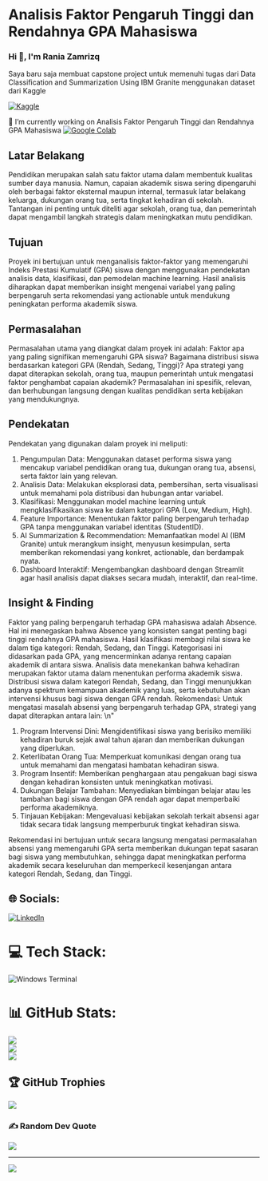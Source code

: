 # Analisis Faktor Pengaruh Tinggi dan Rendahnya GPA Mahasiswa


<h3>Hi 👋, I'm Rania Zamrizq</h3>
Saya baru saja membuat capstone project untuk memenuhi tugas dari Data Classification and Summarization Using IBM Granite menggunakan dataset dari Kaggle

[![Kaggle](https://img.shields.io/badge/Kaggle-%230077B5.svg?logo=kaggle&logoColor=white)]((https://www.kaggle.com/datasets/miadul/student-performance-dataset)) 

🔭 I’m currently working on Analisis Faktor Pengaruh Tinggi dan Rendahnya GPA Mahasiswa [![Google Colab](https://img.shields.io/badge/Google-Colab-%230077B5.svg?logo=googlecolab&logoColor=white)]((https://colab.research.google.com/drive/1t97lp2QecQQZ190NdFD_eLMvYvOUyxYq?usp=sharing))

<h2>Latar Belakang</h2>
<p>Pendidikan merupakan salah satu faktor utama dalam membentuk kualitas sumber daya manusia. Namun, capaian akademik siswa sering dipengaruhi oleh berbagai faktor eksternal maupun internal, termasuk latar belakang keluarga, dukungan orang tua, serta tingkat kehadiran di sekolah. Tantangan ini penting untuk diteliti agar sekolah, orang tua, dan pemerintah dapat mengambil langkah strategis dalam meningkatkan mutu pendidikan.</p>

<h2>Tujuan</h2>
<p>Proyek ini bertujuan untuk menganalisis faktor-faktor yang memengaruhi Indeks Prestasi Kumulatif (GPA) siswa dengan menggunakan pendekatan analisis data, klasifikasi, dan pemodelan machine learning. Hasil analisis diharapkan dapat memberikan insight mengenai variabel yang paling berpengaruh serta rekomendasi yang actionable untuk mendukung peningkatan performa akademik siswa.</p>

<h2>Permasalahan</h2>

<p>Permasalahan utama yang diangkat dalam proyek ini adalah:
Faktor apa yang paling signifikan memengaruhi GPA siswa?
Bagaimana distribusi siswa berdasarkan kategori GPA (Rendah, Sedang, Tinggi)?
Apa strategi yang dapat diterapkan sekolah, orang tua, maupun pemerintah untuk mengatasi faktor penghambat capaian akademik?
Permasalahan ini spesifik, relevan, dan berhubungan langsung dengan kualitas pendidikan serta kebijakan yang mendukungnya.

<h2>Pendekatan</h2>

Pendekatan yang digunakan dalam proyek ini meliputi:
1. Pengumpulan Data: Menggunakan dataset performa siswa yang mencakup variabel pendidikan orang tua, dukungan orang tua, absensi, serta faktor lain yang relevan.
2. Analisis Data: Melakukan eksplorasi data, pembersihan, serta visualisasi untuk memahami pola distribusi dan hubungan antar variabel.
3. Klasifikasi: Menggunakan model machine learning untuk mengklasifikasikan siswa ke dalam kategori GPA (Low, Medium, High).
4. Feature Importance: Menentukan faktor paling berpengaruh terhadap GPA tanpa menggunakan variabel identitas (StudentID).
5. AI Summarization & Recommendation: Memanfaatkan model AI (IBM Granite) untuk merangkum insight, menyusun kesimpulan, serta memberikan rekomendasi yang konkret, actionable, dan berdampak nyata.
6. Dashboard Interaktif: Mengembangkan dashboard dengan Streamlit agar hasil analisis dapat diakses secara mudah, interaktif, dan real-time.</p>

<h2>Insight & Finding</h2>

Faktor yang paling berpengaruh terhadap GPA mahasiswa adalah Absence. Hal ini menegaskan bahwa Absence yang konsisten sangat penting bagi tinggi rendahnya GPA mahasiswa.
Hasil klasifikasi membagi nilai siswa ke dalam tiga kategori: Rendah, Sedang, dan Tinggi. Kategorisasi ini didasarkan pada GPA, yang mencerminkan adanya rentang capaian akademik di antara siswa.
Analisis data menekankan bahwa kehadiran merupakan faktor utama dalam menentukan performa akademik siswa. Distribusi siswa dalam kategori Rendah, Sedang, dan Tinggi menunjukkan adanya spektrum kemampuan akademik yang luas, serta kebutuhan akan intervensi khusus bagi siswa dengan GPA rendah.
Rekomendasi: Untuk mengatasi masalah absensi yang berpengaruh terhadap GPA, strategi yang dapat diterapkan antara lain: \n"   
1. Program Intervensi Dini: Mengidentifikasi siswa yang berisiko memiliki kehadiran buruk sejak awal tahun ajaran dan memberikan dukungan yang diperlukan.
2. Keterlibatan Orang Tua: Memperkuat komunikasi dengan orang tua untuk memahami dan mengatasi hambatan kehadiran siswa.
3. Program Insentif: Memberikan penghargaan atau pengakuan bagi siswa dengan kehadiran konsisten untuk meningkatkan motivasi.
4. Dukungan Belajar Tambahan: Menyediakan bimbingan belajar atau les tambahan bagi siswa dengan GPA rendah agar dapat memperbaiki performa akademiknya.
5. Tinjauan Kebijakan: Mengevaluasi kebijakan sekolah terkait absensi agar tidak secara tidak langsung memperburuk tingkat kehadiran siswa.

Rekomendasi ini bertujuan untuk secara langsung mengatasi permasalahan absensi yang memengaruhi GPA serta memberikan dukungan tepat sasaran bagi siswa yang membutuhkan, sehingga dapat meningkatkan performa akademik secara keseluruhan dan memperkecil kesenjangan antara kategori Rendah, Sedang, dan Tinggi.

## 🌐 Socials:
[![LinkedIn](https://img.shields.io/badge/LinkedIn-%230077B5.svg?logo=linkedin&logoColor=white)](https://linkedin.com/in/www.linkedin.com/in/raniazamrizq) 

# 💻 Tech Stack:
![Windows Terminal](https://img.shields.io/badge/Windows%20Terminal-%234D4D4D.svg?style=for-the-badge&logo=windows-terminal&logoColor=white)
# 📊 GitHub Stats:
![](https://github-readme-stats.vercel.app/api?username=aryuzura&theme=dark&hide_border=false&include_all_commits=false&count_private=false)<br/>
![](https://nirzak-streak-stats.vercel.app/?user=aryuzura&theme=dark&hide_border=false)<br/>
![](https://github-readme-stats.vercel.app/api/top-langs/?username=aryuzura&theme=dark&hide_border=false&include_all_commits=false&count_private=false&layout=compact)

## 🏆 GitHub Trophies
![](https://github-profile-trophy.vercel.app/?username=aryuzura&theme=radical&no-frame=false&no-bg=true&margin-w=4)

### ✍️ Random Dev Quote
![](https://quotes-github-readme.vercel.app/api?type=horizontal&theme=radical)

---
[![](https://visitcount.itsvg.in/api?id=aryuzura&icon=0&color=0)](https://visitcount.itsvg.in)

<!-- Proudly created with GPRM ( https://gprm.itsvg.in ) -->

